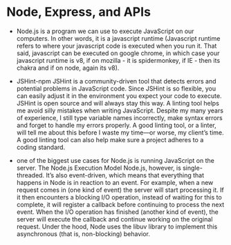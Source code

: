 # Node, Express, and APIs
* Node.js is a program we can use to execute JavaScript on our computers. In other words, it is a javascript runtime (Javascript runtime refers to where your javascript code is executed when you run it. That said, javascript can be executed on google chrome, in which case your javascript runtime is v8, if on mozilla - it is spidermonkey, if IE - then its chakra and if on node, again its v8).

* JSHint-npm JSHint is a community-driven tool that detects errors and potential problems in JavaScript code. Since JSHint is so flexible, you can easily adjust it in the environment you expect your code to execute. JSHint is open source and will always stay this way. A linting tool helps me avoid silly mistakes when writing JavaScript. Despite my many years of experience, I still type variable names incorrectly, make syntax errors and forget to handle my errors properly. A good linting tool, or a linter, will tell me about this before I waste my time—or worse, my client’s time. A good linting tool can also help make sure a project adheres to a coding standard.

* one of the biggest use cases for Node.js is running JavaScript on the server.
The Node.js Execution Model Node.js, however, is single-threaded. It’s also event-driven, which means that everything that happens in Node is in reaction to an event. For example, when a new request comes in (one kind of event) the server will start processing it. If it then encounters a blocking I/O operation, instead of waiting for this to complete, it will register a callback before continuing to process the next event. When the I/O operation has finished (another kind of event), the server will execute the callback and continue working on the original request. Under the hood, Node uses the libuv library to implement this asynchronous (that is, non-blocking) behavior.

